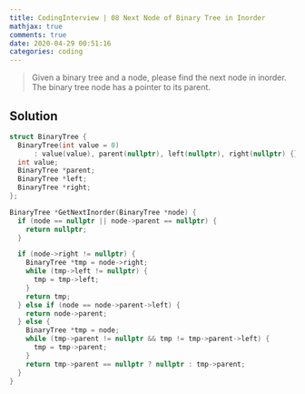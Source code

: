 ```yaml
---
title: CodingInterview | 08 Next Node of Binary Tree in Inorder
mathjax: true
comments: true
date: 2020-04-29 00:51:16
categories: coding
---
```


> Given a binary tree and a node, please find the next node in inorder. The binary tree node has a pointer to its parent.
<!-- more -->
## Solution
```C++
struct BinaryTree {
  BinaryTree(int value = 0) 
      : value(value), parent(nullptr), left(nullptr), right(nullptr) {}
  int value;
  BinaryTree *parent;
  BinaryTree *left;
  BinaryTree *right;
};

BinaryTree *GetNextInorder(BinaryTree *node) {
  if (node == nullptr || node->parent == nullptr) {
    return nullptr;
  }

  if (node->right != nullptr) {
    BinaryTree *tmp = node->right;
    while (tmp->left != nullptr) {
      tmp = tmp->left;
    }
    return tmp;
  } else if (node == node->parent->left) {
    return node->parent;
  } else {
    BinaryTree *tmp = node;
    while (tmp->parent != nullptr && tmp != tmp->parent->left) {
      tmp = tmp->parent;
    }
    return tmp->parent == nullptr ? nullptr : tmp->parent;
  }
}
```
